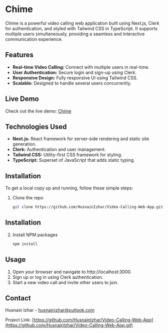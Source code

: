 # Chime

Chime is a powerful video calling web application built using Next.js, Clerk for authentication, and styled with Tailwind CSS in TypeScript. It supports multiple users simultaneously, providing a seamless and interactive communication experience.

## Features

- **Real-time Video Calling:** Connect with multiple users in real-time.
- **User Authentication:** Secure login and sign-up using Clerk.
- **Responsive Design:** Fully responsive UI using Tailwind CSS.
- **Scalable:** Designed to handle several users concurrently.

## Live Demo

Check out the live demo: [Chime](https://chime-bay.vercel.app/)

## Technologies Used

- **Next.js:** React framework for server-side rendering and static site generation.
- **Clerk:** Authentication and user management.
- **Tailwind CSS:** Utility-first CSS framework for styling.
- **TypeScript:** Superset of JavaScript that adds static typing.

## Installation

To get a local copy up and running, follow these simple steps:

1. Clone the repo
   ```sh
   git clone https://github.com/HusnainIzhar/Video-Calling-Web-App.git
## Installation

2. Install NPM packages
   ```sh
   npm install
## Usage
1. Open your browser and navigate to http://localhost:3000.
2. Sign up or log in using Clerk authentication.
3. Start a new video call and invite other users to join.

## Contact
Husnain Izhar - husnainizhar@outlook.com

Project Link: [https://github.com/HusnainIzhar/Video-Calling-Web-App](https://github.com/HusnainIzhar/Video-Calling-Web-App.git)
   
